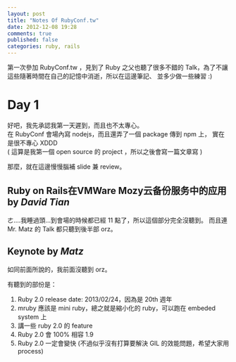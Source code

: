 ```yaml
---
layout: post
title: "Notes Of RubyConf.tw"
date: 2012-12-08 19:28
comments: true
published: false
categories: ruby, rails
---
```


第一次參加 RubyConf.tw ，見到了 Ruby 之父也聽了很多不錯的
Talk，為了不讓這些隨著時間在自己的記憶中消逝，所以在這邊筆記、
並多少做一些練習 :)

<!-- more -->

# Day 1

好吧，我先承認我第一天遲到，而且也不太專心。  
在 RubyConf 會場內寫 nodejs，而且還弄了一個 package 傳到 npm 上，
實在是很不專心 XDDD  
( 這算是我第一個 open source 的 project ，所以之後會寫一篇文章寫 )

那麼，就在這邊慢慢腦補 slide 兼 review。

## Ruby on Rails在VMWare Mozy云备份服务中的应用 by _David Tian_

ㄜ....我睡過頭...到會場的時候都已經 11 點了，所以這個部分完全沒聽到。
而且連 Mr. Matz 的 Talk 都只聽到後半部 orz。

## Keynote by _Matz_

如同前面所說的，我前面沒聽到 orz。

有聽到的部份是：

1. Ruby 2.0 release date: 2013/02/24，因為是 20th 週年
2. mruby 應該是 mini ruby，總之就是縮小化的 ruby，可以跑在 embeded system 上
3. 講一些 ruby 2.0 的 feature
4. Ruby 2.0 會 100% 相容 1.9 
5. Ruby 2.0 一定會變快 (不過似乎沒有打算要解決 GIL 的效能問題，希望大家用process)




